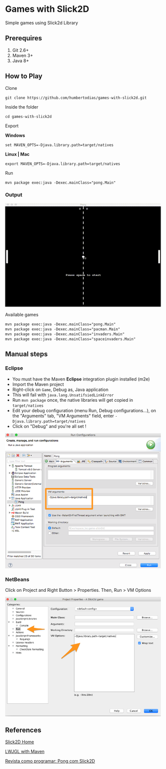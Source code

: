 # Games with Slick2D

Simple games using Slick2d Library


## Prerequires

1. Git 2.6+
2. Maven 3+
3. Java 8+


## How to Play

Clone

```
git clone https://github.com/humbertodias/games-with-slick2d.git
```

Inside the folder

```
cd games-with-slick2d
```

Export

**Windows**

```
set MAVEN_OPTS=-Djava.library.path=target/natives
```

**Linux | Mac**

```
export MAVEN_OPTS=-Djava.library.path=target/natives
```

Run

```
mvn package exec:java -Dexec.mainClass="pong.Main"
```


### Output
![Preview](doc/pong.gif)


Available games

```
mvn package exec:java -Dexec.mainClass="pong.Main"
mvn package exec:java -Dexec.mainClass="pacman.Main"
mvn package exec:java -Dexec.mainClass="invaders.Main"
mvn package exec:java -Dexec.mainClass="spaceinvaders.Main"
```



## Manual steps

### Eclipse

* You must have the Maven **Eclipse** integration plugin installed (m2e)
* Import the Maven project
* Right-click on `Game`, Debug as, Java application
* This will fail with `java.lang.UnsatifsiedLinkError`
* Run `mvn package` once, the native libraries will get copied in `target/natives`
* Edit your debug configuration (menu Run, Debug configurations...), on the "Arguments" tab, "VM Arguments" field, enter `-Djava.library.path=target/natives`
* Click on "Debug" and you're all set !


![Run Configuration](doc/run_config_eclipse.png)

### NetBeans

Click on Project and Right Button > Properties.
Then, Run > VM Options

![Run Configuration](doc/run_config_netbeans.png)



## References

[Slick2D Home](http://slick.ninjacave.com)

[LWJGL with Maven](http://wiki.lwjgl.org/index.php?title=Setting_Up_LWJGL_with_Maven)

[Revista como programar: Pong com Slick2D](http://www.portugal-a-programar.pt/revista-programar/edicoes/download.php?e=25&t=site)
